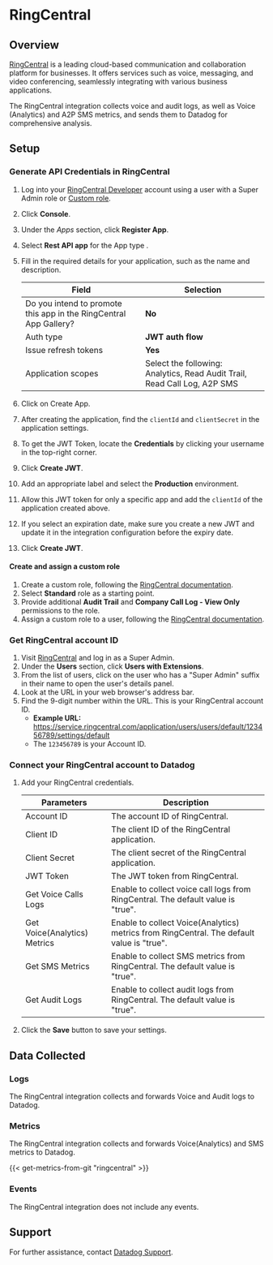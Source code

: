 # RingCentral

## Overview

[RingCentral][5] is a leading cloud-based communication and collaboration platform for businesses. It offers services such as voice, messaging, and video conferencing, seamlessly integrating with various business applications.

The RingCentral integration collects voice and audit logs, as well as Voice (Analytics) and A2P SMS metrics, and sends them to Datadog for comprehensive analysis.

## Setup

### Generate API Credentials in RingCentral

1. Log into your [RingCentral Developer][2] account using a user with a Super Admin role or [Custom role](#create-and-assign-a-custom-role).  
2. Click **Console**.
3. Under the *Apps* section, click **Register App**.
4. Select **Rest API app** for the App type .
5. Fill in the required details for your application, such as the name and description.

   | Field     | Selection | 
   | ---  | ----------- | 
   | Do you intend to promote this app in the RingCentral App Gallery? | **No** |
   | Auth type | **JWT auth flow** |
   | Issue refresh tokens | **Yes** |
   | Application scopes | Select the following: Analytics, Read Audit Trail, Read Call Log, A2P SMS|
6. Click on Create App.
7. After creating the application, find the `clientId` and `clientSecret` in the application settings.
8. To get the JWT Token, locate the **Credentials** by clicking your username in the top-right corner.
9. Click **Create JWT**.
10. Add an appropriate label and select the **Production** environment.
11. Allow this JWT token for only a specific app and add the `clientId` of the application created above.
12. If you select an expiration date, make sure you create a new JWT and update it in the integration configuration before the expiry date.
13. Click **Create JWT**.


#### Create and assign a custom role
1. Create a custom role, following the [RingCentral documentation][3].
2. Select **Standard** role as a starting point.
3. Provide additional **Audit Trail** and **Company Call Log - View Only** permissions to the role.
4. Assign a custom role to a user, following the [RingCentral documentation][4].


### Get RingCentral account ID
1. Visit [RingCentral][1] and log in as a Super Admin.
2. Under the **Users** section, click **Users with Extensions**.
3. From the list of users, click on the user who has a "Super Admin" suffix in their name to open the user's details panel.
4. Look at the URL in your web browser's address bar.
5. Find the 9-digit number within the URL. This is your RingCentral account ID.
   - **Example URL:** https://service.ringcentral.com/application/users/users/default/123456789/settings/default
   - The `123456789` is your Account ID.


### Connect your RingCentral account to Datadog

1. Add your RingCentral credentials.

   | Parameters       |   Description                                                 |
   | ---------------  | --------------------------------------------------------------|
   |Account ID        | The account ID of RingCentral.                                |
   |Client ID         | The client ID of the RingCentral application.                 |
   |Client Secret     | The client secret of the RingCentral application.             |
   |JWT Token         | The JWT token from RingCentral.                               |
   |Get Voice Calls Logs  | Enable to collect voice call logs from RingCentral. The default value is "true". |
   |Get Voice(Analytics) Metrics | Enable to collect Voice(Analytics) metrics from RingCentral. The default value is "true". |
   |Get SMS Metrics    | Enable to collect SMS metrics from RingCentral. The default value is "true".  | 
   |Get Audit Logs     | Enable to collect audit logs from RingCentral. The default value is "true".   |

2. Click the **Save** button to save your settings.

## Data Collected

### Logs

The RingCentral integration collects and forwards Voice and Audit logs to Datadog.

### Metrics

The RingCentral integration collects and forwards Voice(Analytics) and SMS metrics to Datadog.

{{< get-metrics-from-git "ringcentral" >}}

### Events

The RingCentral integration does not include any events.

## Support

For further assistance, contact [Datadog Support][6].

[1]: https://service.ringcentral.com/
[2]: https://developers.ringcentral.com/
[3]: https://support.ringcentral.com/article-v2/10641-user-roles-permissions-edit-permission-custom-role.html?brand=RC_US&product=RingEX&language=en_US
[4]: https://support.ringcentral.com/article-v2/10647-user-roles-permissions-assign-role-user-details.html?brand=RC_US&product=RingEX&language=en_US
[5]: https://www.ringcentral.com/
[6]: https://docs.datadoghq.com/help/
